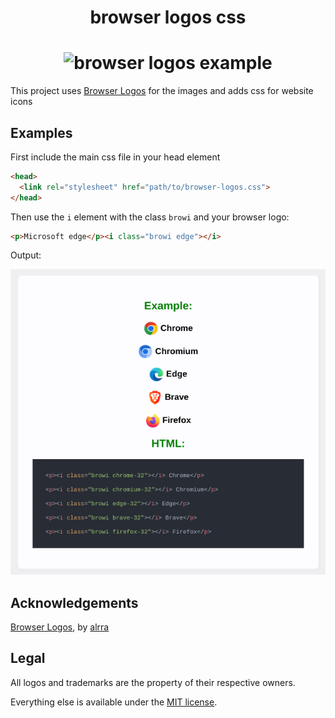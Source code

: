 <div align="center">
  <h1>browser logos css<h1>
  <img alt="browser logos example" src="./example/icons-all.png" />
</div>

This project uses [Browser Logos][ogrepo] for the images and adds css for website icons

Examples
----------------

First include the main css file in your head element

```html
<head>
  <link rel="stylesheet" href="path/to/browser-logos.css">
</head>
```

Then use the ``i`` element with the class ``browi`` and your browser logo: 
```html
<p>Microsoft edge</p><i class="browi edge"></i>
```

Output:

<img alt="browser logos example" src="./example/example-full.png" />

Acknowledgements
----------------

[Browser Logos][ogrepo], by [alrra][ogcreator]

Legal
-----

All logos and trademarks are the property of their respective owners.

Everything else is available under the [MIT license][license].

<!-- Link labels: -->

[archive readme]: src/archive/README.md#readme
[license]: LICENSE
[creator]: https://github.com/oxmc
[repo]: https://github.com/oxmc/browser-logos-css
[ogcreator]: https://github.com/alrra
[ogrepo]: https://github.com/alrra/browser-logos/
[src readme]: src/README.md#readme
